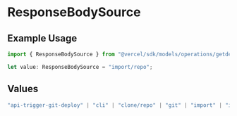 # ResponseBodySource

## Example Usage

```typescript
import { ResponseBodySource } from "@vercel/sdk/models/operations/getdeployment.js";

let value: ResponseBodySource = "import/repo";
```

## Values

```typescript
"api-trigger-git-deploy" | "cli" | "clone/repo" | "git" | "import" | "import/repo" | "redeploy"
```